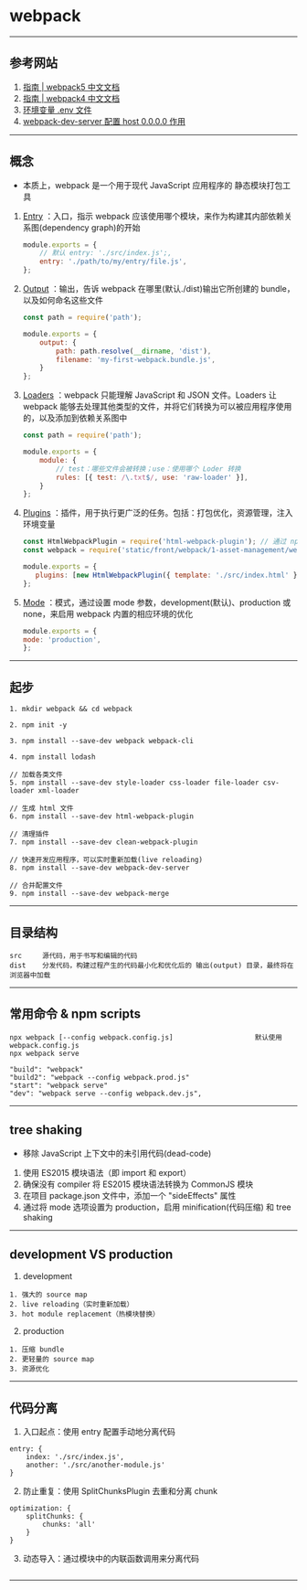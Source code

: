# webpack

---
## 参考网站
1. [指南 | webpack5 中文文档](https://webpack.docschina.org/guides/)
2. [指南 | webpack4 中文文档](https://v4.webpack.docschina.org/guides/)
3. [环境变量 .env 文件](https://juejin.cn/post/6844904153890684935)
4. [webpack-dev-server 配置 host 0.0.0.0 作用](https://juejin.cn/post/6844904019039617038)
---
## 概念
- 本质上，webpack 是一个用于现代 JavaScript 应用程序的 静态模块打包工具
1. [Entry](https://webpack.docschina.org/concepts/entry-points/) ：入口，指示 webpack 应该使用哪个模块，来作为构建其内部依赖关系图(dependency graph)的开始
    ```javascript
    module.exports = {
        // 默认 entry: './src/index.js';,
        entry: './path/to/my/entry/file.js',
    };
    ```
2. [Output](https://webpack.docschina.org/concepts/output/) ：输出，告诉 webpack 在哪里(默认./dist)输出它所创建的 bundle，以及如何命名这些文件
    ```javascript
    const path = require('path');
    
    module.exports = {
        output: {
            path: path.resolve(__dirname, 'dist'),
            filename: 'my-first-webpack.bundle.js',
        }
    };
    ```
3. [Loaders](https://webpack.docschina.org/concepts/loaders/) ：webpack 只能理解 JavaScript 和 JSON 文件。Loaders 让 webpack 能够去处理其他类型的文件，并将它们转换为可以被应用程序使用的，以及添加到依赖关系图中
    ```javascript
    const path = require('path');
    
    module.exports = {
        module: {
            // test：哪些文件会被转换；use：使用哪个 Loder 转换
            rules: [{ test: /\.txt$/, use: 'raw-loader' }],
        }
    };
    ```
4. [Plugins](https://webpack.docschina.org/concepts/plugins/) ：插件，用于执行更广泛的任务。包括：打包优化，资源管理，注入环境变量
    ```javascript
    const HtmlWebpackPlugin = require('html-webpack-plugin'); // 通过 npm 安装
    const webpack = require('static/front/webpack/1-asset-management/webpack'); // 用于访问内置插件
    
    module.exports = {
       plugins: [new HtmlWebpackPlugin({ template: './src/index.html' })],
    };
    ```
5. [Mode](https://webpack.docschina.org/concepts/#mode) ：模式，通过设置 mode 参数，development(默认)、production 或 none，来启用 webpack 内置的相应环境的优化
    ```javascript
    module.exports = {
    mode: 'production',
    };
    ```
---
## 起步
```
1. mkdir webpack && cd webpack

2. npm init -y

3. npm install --save-dev webpack webpack-cli

4. npm install lodash

// 加载各类文件
5. npm install --save-dev style-loader css-loader file-loader csv-loader xml-loader

// 生成 html 文件
6. npm install --save-dev html-webpack-plugin

// 清理插件
7. npm install --save-dev clean-webpack-plugin

// 快速开发应用程序，可以实时重新加载(live reloading)
8. npm install --save-dev webpack-dev-server

// 合并配置文件
9. npm install --save-dev webpack-merge
```
---
## 目录结构
```
src     源代码，用于书写和编辑的代码
dist    分发代码，构建过程产生的代码最小化和优化后的 输出(output) 目录，最终将在浏览器中加载
```
---
## 常用命令 & npm scripts
```
npx webpack [--config webpack.config.js]                    默认使用 webpack.config.js
npx webpack serve

"build": "webpack"
"build2": "webpack --config webpack.prod.js"
"start": "webpack serve"
"dev": "webpack serve --config webpack.dev.js",
```
---
## tree shaking
- 移除 JavaScript 上下文中的未引用代码(dead-code)
1. 使用 ES2015 模块语法（即 import 和 export）
2. 确保没有 compiler 将 ES2015 模块语法转换为 CommonJS 模块
3. 在项目 package.json 文件中，添加一个 "sideEffects" 属性
4. 通过将 mode 选项设置为 production，启用 minification(代码压缩) 和 tree shaking
---
## development VS production
1. development
```
1. 强大的 source map
2. live reloading（实时重新加载）
3. hot module replacement（热模块替换）
```
2. production
```
1. 压缩 bundle
2. 更轻量的 source map
3. 资源优化
```
---
## 代码分离
1. 入口起点：使用 entry 配置手动地分离代码
```
entry: {
    index: './src/index.js',
    another: './src/another-module.js'
}
```
2. 防止重复：使用 SplitChunksPlugin 去重和分离 chunk
```
optimization: {
    splitChunks: {
        chunks: 'all'
    }
}
```
3. 动态导入：通过模块中的内联函数调用来分离代码
```
```
---